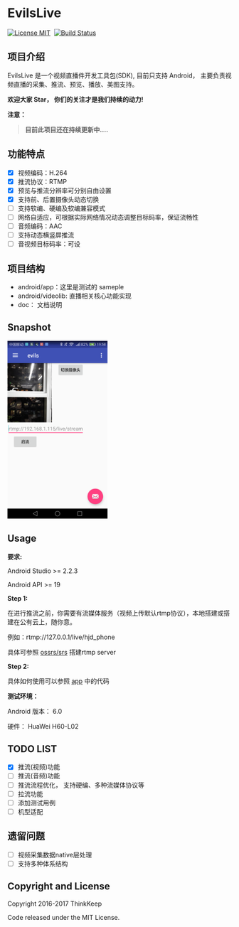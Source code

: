 # EvilsLive 
[![License MIT](https://img.shields.io/badge/license-MIT-brightgreen.svg?style=flat)](https://raw.githubusercontent.com/TinkKeep/evils/master/LICENSE)&nbsp;
[![Build Status](https://travis-ci.org/ThinkKeep/EvilsLive.svg?branch=master)](https://travis-ci.org/ThinkKeep/EvilsLive)

## 项目介绍
EvilsLive 是一个视频直播件开发工具包(SDK), 目前只支持 Android， 主要负责视频直播的采集、推流、预览、播放、美图支持。

**欢迎大家 Star， 你们的关注才是我们持续的动力!**

**注意：**

>**目前此项目还在持续更新中....**

## 功能特点
* [x] 视频编码：H.264
* [x] 推流协议：RTMP
* [x] 预览与推流分辨率可分别自由设置
* [x] 支持前、后置摄像头动态切换
* [ ] 支持软编、硬编及软编兼容模式
* [ ] 网络自适应，可根据实际网络情况动态调整目标码率，保证流畅性
* [ ] 音频编码：AAC
* [ ] 支持动态横竖屏推流
* [ ] 音视频目标码率：可设

## 项目结构
+ android/app：这里是测试的 sameple
+ android/videolib: 直播相关核心功能实现
+ doc： 文档说明

## Snapshot
<img src="snapshot/Screenshot_2017-04-24-19-58-07.png" height="400" alt="snapshot"/>

## Usage

**要求:**

Android Studio >= 2.2.3

Android API >= 19

**Step 1:**

在进行推流之前，你需要有流媒体服务（视频上传默认rtmp协议），本地搭建或搭建在公有云上，随你意。

例如：rtmp://127.0.0.1/live/hjd_phone

具体可参照 [ossrs/srs](https://github.com/ossrs/srs) 搭建rtmp server

**Step 2:**

具体如何使用可以参照 [app](https://github.com/ThinkKeep/EvilsLive/tree/master/android/app) 中的代码

**测试环境：**

Android 版本： 6.0

硬件： HuaWei H60-L02

## TODO LIST
- [x] 推流(视频)功能 
- [ ] 推流(音频)功能
- [ ] 推流流程优化， 支持硬编、多种流媒体协议等
- [ ] 拉流功能
- [ ] 添加测试用例
- [ ] 机型适配

## 遗留问题
- [ ] 视频采集数据native层处理
- [ ] 支持多种体系结构

## Copyright and License
Copyright 2016-2017 ThinkKeep


Code released under the MIT License.
